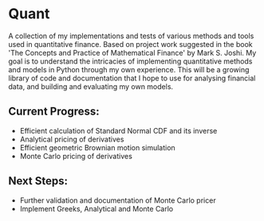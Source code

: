 # Quant
A collection of my implementations and tests of various methods and tools used in quantitative finance. Based on project work suggested in the book 'The Concepts and Practice of Mathematical Finance' by Mark S. Joshi. My goal is to understand the intricacies of implementing quantitative methods and models in Python through my own experience. This will be a growing library of code and documentation that I hope to use for analysing financial data, and building and evaluating my own models.

## Current Progress: 
- Efficient calculation of Standard Normal CDF and its inverse
- Analytical pricing of derivatives
- Efficient geometric Brownian motion simulation
- Monte Carlo pricing of derivatives

## Next Steps:
- Further validation and documentation of Monte Carlo pricer
- Implement Greeks, Analytical and Monte Carlo
